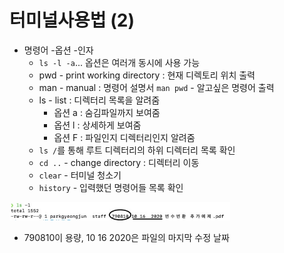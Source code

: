 # 터미널사용법 (2)

-   명령어 -옵션 -인자
    -   `ls -l -a`... 옵션은 여러개 동시에 사용 가능
    -   pwd - print working directory : 현재 디렉토리 위치 출력
    -   man - manual : 명령어 설명서 `man pwd` - 알고싶은 명령어 출력
    -   ls - list : 디렉터리 목록을 알려줌
        -   옵션 a : 숨김파일까지 보여줌
        -   옵션 l : 상세하게 보여줌
        -   옵션 F : 파일인지 디렉터리인지 알려줌
    -   `ls /`를 통해 루트 디렉터리의 하위 디렉터리 목록 확인
    -   `cd ..` - change directory : 디렉터리 이동
    -   `clear` - 터미널 청소기
    -   `history` - 입력했던 명령어들 목록 확인

<img src="../images/ls.jpg" height="40%" width="70%"/>

-   790810이 용량, 10 16 2020은 파일의 마지막 수정 날짜
